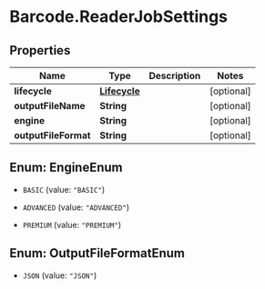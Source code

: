 # Barcode.ReaderJobSettings

## Properties
Name | Type | Description | Notes
------------ | ------------- | ------------- | -------------
**lifecycle** | [**Lifecycle**](Lifecycle.md) |  | [optional] 
**outputFileName** | **String** |  | [optional] 
**engine** | **String** |  | [optional] 
**outputFileFormat** | **String** |  | [optional] 


<a name="EngineEnum"></a>
## Enum: EngineEnum


* `BASIC` (value: `"BASIC"`)

* `ADVANCED` (value: `"ADVANCED"`)

* `PREMIUM` (value: `"PREMIUM"`)




<a name="OutputFileFormatEnum"></a>
## Enum: OutputFileFormatEnum


* `JSON` (value: `"JSON"`)




